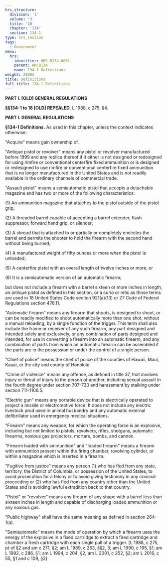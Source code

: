 ```yaml
---
hrs_structure:
  division: '1'
  volume: '3'
  title: '10'
  chapter: '134'
  section: 134-1
type: hrs_section
tags:
  - Government
menu:
  hrs:
    identifier: HRS_0134-0001
    parent: HRS0134
    name: 134-1 Definitions
weight: 28005
title: Definitions
full_title: 134-1 Definitions
---
```

**PART I. [OLD] GENERAL REGULATIONS**

**§§134-1 to 18 [OLD] REPEALED.** L 1988, c 275, §4.

**PART I. GENERAL REGULATIONS**

**§134-1 Definitions.** As used in this chapter, unless the context indicates otherwise:

"Acquire" means gain ownership of.

"Antique pistol or revolver" means any pistol or revolver manufactured before 1899 and any replica thereof if it either is not designed or redesigned for using rimfire or conventional centerfire fixed ammunition or is designed or redesigned to use rimfire or conventional centerfire fixed ammunition that is no longer manufactured in the United States and is not readily available in the ordinary channels of commercial trade.

"Assault pistol" means a semiautomatic pistol that accepts a detachable magazine and has two or more of the following characteristics:

(1) An ammunition magazine that attaches to the pistol outside of the pistol grip;

(2) A threaded barrel capable of accepting a barrel extender, flash suppressor, forward hand grip, or silencer;

(3) A shroud that is attached to or partially or completely encircles the barrel and permits the shooter to hold the firearm with the second hand without being burned;

(4) A manufactured weight of fifty ounces or more when the pistol is unloaded;

(5) A centerfire pistol with an overall length of twelve inches or more; or

(6) It is a semiautomatic version of an automatic firearm;

but does not include a firearm with a barrel sixteen or more inches in length, an antique pistol as defined in this section, or a curio or relic as those terms are used in 18 United States Code section 921(a)(13) or 27 Code of Federal Regulations section 478.11.

"Automatic firearm" means any firearm that shoots, is designed to shoot, or can be readily modified to shoot automatically more than one shot, without a manual reloading, by a single function of the trigger. This term shall also include the frame or receiver of any such firearm, any part designed and intended solely and exclusively, or any combination of parts designed and intended, for use in converting a firearm into an automatic firearm, and any combination of parts from which an automatic firearm can be assembled if the parts are in the possession or under the control of a single person.

"Chief of police" means the chief of police of the counties of Hawaii, Maui, Kauai, or the city and county of Honolulu.

"Crime of violence" means any offense, as defined in title 37, that involves injury or threat of injury to the person of another, including sexual assault in the fourth degree under section 707-733 and harassment by stalking under section 711-1106.5.

"Electric gun" means any portable device that is electrically operated to project a missile or electromotive force. It does not include any electric livestock prod used in animal husbandry and any automatic external defibrillator used in emergency medical situations.

"Firearm" means any weapon, for which the operating force is an explosive, including but not limited to pistols, revolvers, rifles, shotguns, automatic firearms, noxious gas projectors, mortars, bombs, and cannon.

"Firearm loaded with ammunition" and "loaded firearm" means a firearm with ammunition present within the firing chamber, revolving cylinder, or within a magazine which is inserted in a firearm.

"Fugitive from justice" means any person (1) who has fled from any state, territory, the District of Columbia, or possession of the United States, to avoid prosecution for a felony or to avoid giving testimony in any criminal proceeding or (2) who has fled from any country other than the United States and is avoiding lawful extradition back to that country.

"Pistol" or "revolver" means any firearm of any shape with a barrel less than sixteen inches in length and capable of discharging loaded ammunition or any noxious gas.

"Public highway" shall have the same meaning as defined in section 264-1(a).

"Semiautomatic" means the mode of operation by which a firearm uses the energy of the explosive in a fixed cartridge to extract a fired cartridge and chamber a fresh cartridge with each single pull of a trigger. [L 1988, c 275, pt of §2 and am c 271, §2; am L 1989, c 263, §§2, 3; am L 1990, c 195, §1; am L 1992, c 286, §1; am L 1994, c 204, §2; am L 2001, c 252, §2; am L 2016, c 55, §1 and c 109, §2]